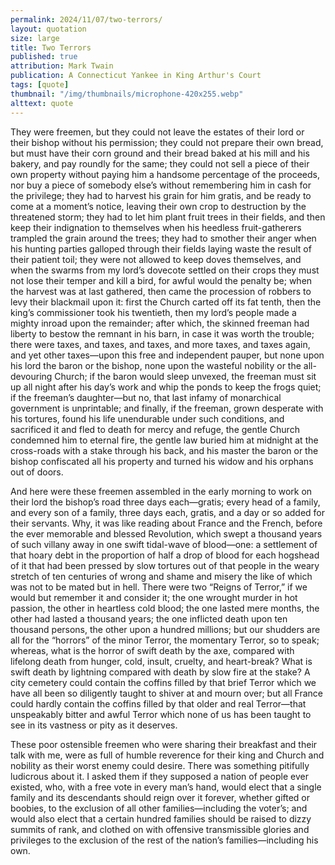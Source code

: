 ```yaml
---
permalink: 2024/11/07/two-terrors/
layout: quotation
size: large
title: Two Terrors
published: true
attribution: Mark Twain
publication: A Connecticut Yankee in King Arthur's Court
tags: [quote]
thumbnail: "/img/thumbnails/microphone-420x255.webp"
alttext: quote
---
```


They were freemen, but they could not leave the estates of their lord or their bishop without his permission; they could not prepare their own bread, but 
must have their corn ground and their bread baked at his mill and his bakery, and pay roundly for the same; they could not sell a piece of their own property 
without paying him a handsome percentage of the proceeds, nor buy a piece of somebody else’s without remembering him in cash for the privilege; they had 
to harvest his grain for him gratis, and be ready to come at a moment’s notice, leaving their own crop to destruction by the threatened storm; they had to 
let him plant fruit trees in their fields, and then keep their indignation to themselves when his heedless fruit-gatherers trampled the grain around the 
trees; they had to smother their anger when his hunting parties galloped through their fields laying waste the result of their patient toil; they were not 
allowed to keep doves themselves, and when the swarms from my lord’s dovecote settled on their crops they must not lose their temper and kill a bird, for 
awful would the penalty be; when the harvest was at last gathered, then came the procession of robbers to levy their blackmail upon it: first the Church 
carted off its fat tenth, then the king’s commissioner took his twentieth, then my lord’s people made a mighty inroad upon the remainder; after which, the 
skinned freeman had liberty to bestow the remnant in his barn, in case it was worth the trouble; there were taxes, and taxes, and taxes, and more taxes, and 
taxes again, and yet other taxes—upon this free and independent pauper, but none upon his lord the baron or the bishop, none upon the wasteful nobility or 
the all-devouring Church; if the baron would sleep unvexed, the freeman must sit up all night after his day’s work and whip the ponds to keep the frogs quiet; 
if the freeman’s daughter—but no, that last infamy of monarchical government is unprintable; and finally, if the freeman, grown desperate with his tortures, 
found his life unendurable under such conditions, and sacrificed it and fled to death for mercy and refuge, the gentle Church condemned him to eternal fire, 
the gentle law buried him at midnight at the cross-roads with a stake through his back, and his master the baron or the bishop confiscated all his property 
and turned his widow and his orphans out of doors.

And here were these freemen assembled in the early morning to work on their lord the bishop’s road three days each—gratis; every head of a family, and every 
son of a family, three days each, gratis, and a day or so added for their servants. Why, it was like reading about France and the French, before the ever 
memorable and blessed Revolution, which swept a thousand years of such villany away in one swift tidal-wave of blood—one: a settlement of that hoary debt 
in the proportion of half a drop of blood for each hogshead of it that had been pressed by slow tortures out of that people in the weary stretch of ten 
centuries of wrong and shame and misery the like of which was not to be mated but in hell. There were two “Reigns of Terror,” if we would but remember it 
and consider it; the one wrought murder in hot passion, the other in heartless cold blood; the one lasted mere months, the other had lasted a thousand 
years; the one inflicted death upon ten thousand persons, the other upon a hundred millions; but our shudders are all for the “horrors” of the minor 
Terror, the momentary Terror, so to speak; whereas, what is the horror of swift death by the axe, compared with lifelong death from hunger, cold, insult, 
cruelty, and heart-break? What is swift death by lightning compared with death by slow fire at the stake? A city cemetery could contain the coffins filled 
by that brief Terror which we have all been so diligently taught to shiver at and mourn over; but all France could hardly contain the coffins filled by 
that older and real Terror—that unspeakably bitter and awful Terror which none of us has been taught to see in its vastness or pity as it deserves.

These poor ostensible freemen who were sharing their breakfast and their talk with me, were as full of humble reverence for their king and Church and 
nobility as their worst enemy could desire. There was something pitifully ludicrous about it. I asked them if they supposed a nation of people ever 
existed, who, with a free vote in every man’s hand, would elect that a single family and its descendants should reign over it forever, whether gifted 
or boobies, to the exclusion of all other families—including the voter’s; and would also elect that a certain hundred families should be raised to dizzy 
summits of rank, and clothed on with offensive transmissible glories and privileges to the exclusion of the rest of the nation’s families—including his 
own.
